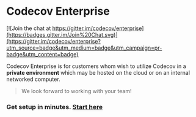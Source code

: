 # Codecov Enterprise

[![Join the chat at https://gitter.im/codecov/enterprise](https://badges.gitter.im/Join%20Chat.svg)](https://gitter.im/codecov/enterprise?utm_source=badge&utm_medium=badge&utm_campaign=pr-badge&utm_content=badge)

Codecov Enterprise is for customers whom wish to utilize Codecov in a **private environment** which may be hosted on the cloud or on an internal networked computer.

> We look forward to working with your team!

### Get setup in minutes. [Start here](https://github.com/codecov/enterprise/wiki)
